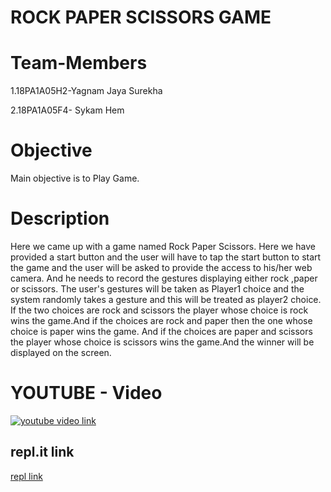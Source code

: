 
# ROCK PAPER SCISSORS GAME

# Team-Members
1.18PA1A05H2-Yagnam Jaya Surekha

2.18PA1A05F4- Sykam Hem

# Objective 
  Main objective is to Play Game.  
  
# Description
 Here we came up with a game named Rock Paper Scissors. Here we have provided a start button and the user will have to tap the start button to start the game and the user will be asked to provide the access to his/her web camera. And he needs to record the gestures displaying either rock ,paper or scissors. The user's gestures will be taken as Player1 choice and the system randomly takes a gesture and this will be treated as player2 choice. If the two choices are rock and scissors the player whose choice is rock wins the game.And if the choices are rock and paper then the one whose choice is paper wins the game. And if the choices are paper and scissors the player whose choice is scissors wins the game.And the winner will be displayed on the screen.
 
# YOUTUBE - Video
[![youtube video link](https://img.youtube.com/vi/_I8C1TJRO_M/0.jpg)](https://www.youtube.com/watch?v=_I8C1TJRO_M)

## repl.it link
[repl link](https://FamiliarScratchyKeyboard.yagnamjaya.repl.co)
